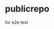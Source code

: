 # publicrepo
for e2e test

































































































































































































































































































































































































































































































































































































































































































































































































































































































































































































































































































































































































































































































































































































































































































































